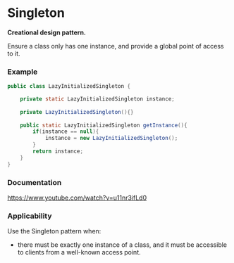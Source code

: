 # Singleton

**Creational design pattern.**

Ensure a class only has one instance, and provide a global point of access to it.

### Example

``` Java
public class LazyInitializedSingleton {

    private static LazyInitializedSingleton instance;
    
    private LazyInitializedSingleton(){}
    
    public static LazyInitializedSingleton getInstance(){
        if(instance == null){
            instance = new LazyInitializedSingleton();
        }
        return instance;
    }
}
```
### Documentation

https://www.youtube.com/watch?v=u11nr3ifLd0

### Applicability

Use the Singleton pattern when:

*   there must be exactly one instance of a class, and it must be accessible to clients from a well-known access point. 
